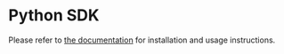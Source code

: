 # Python SDK

Please refer to [the documentation](http://segments-python-sdk.rtfd.io/) for installation and usage instructions.
